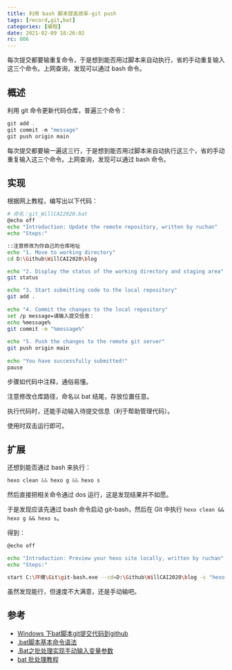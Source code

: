 ```yaml
---
title: 利用 bash 脚本提高效率-git push 
tags: [record,git,bat]
categories: [编程]
date: 2021-02-09 18:26:02
rc: 006
---
```


每次提交都要输重复命令，于是想到能否用过脚本来自动执行，省的手动重复输入这三个命令。上网查询，发现可以通过 bash 命令。
<!--more-->

## 概述

利用 git 命令更新代码仓库，普遍三个命令：

```c
git add .
git commit -m "message"
git push origin main
```

每次提交都要输一遍这三行，于是想到能否用过脚本来自动执行这三个，省的手动重复输入这三个命令。上网查询，发现可以通过 bash 命令。

## 实现

根据网上教程，编写出以下代码：

```bash
# 命名：git_WillCAI2020.bat
@echo off
echo "Introduction: Update the remote repository, written by ruchan"
echo "Steps:"

::注意修改为你自己的仓库地址
echo "1. Move to working directory" 
cd D:\Github\WillCAI2020\blog

echo "2. Display the status of the working directory and staging area" 
git status

echo "3. Start submitting code to the local repository"
git add .
 
echo "4. Commit the changes to the local repository"
set /p message=请输入提交信息：
echo %message%
git commit -m "%message%"
 
echo "5. Push the changes to the remote git server"
git push origin main
 
echo "You have successfully submitted!"
pause
```

步骤如代码中注释，通俗易懂。

注意修改仓库路径，命名以 bat 结尾，存放位置任意。

执行代码时，还能手动输入待提交信息（利于帮助管理代码）。

使用时双击运行即可。

## 扩展

还想到能否通过 bash 来执行：

```c
hexo clean && hexo g && hexo s
```

然后直接把相关命令通过 dos 运行，这是发现结果并不如愿。

于是发现应该先通过 bash 命令启动 git-bash，然后在 Git 中执行 `hexo clean && hexo g && hexo s`。

得到：

```bash
@echo off

echo "Introduction: Preview your hexo site locally, written by ruchan"
echo "Steps:"

start C:\环境\Git\git-bash.exe --cd=D:\Github\WillCAI2020\blog -c "hexo clean && hexo g && hexo s"
```

虽然发现能行，但速度不大满意，还是手动输吧。

## 参考

* [Windows 下bat脚本git提交代码到github](https://blog.csdn.net/Ep_Little_prince/article/details/108895103)
* [.bat脚本基本命令语法](https://www.cnblogs.com/iTlijun/p/6137027.html)
* [.Bat之批处理实现手动输入变量参数](https://blog.csdn.net/laozhuxinlu/article/details/52853787)
* [bat 批处理教程](https://www.w3cschool.cn/dosmlxxsc1/wvqyr9.html)

